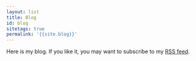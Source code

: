 ```yaml
---
layout: list
title: Blog
id: blog
sitetags: true
permalink: '{{site.blog}}'
---
```

Here is my blog. If you like it, you may want to subscribe to my [RSS feed](/rss.xml).